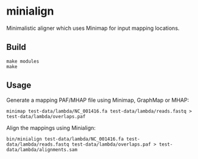 # minialign
Minimalistic aligner which uses Minimap for input mapping locations.

## Build  
```  
make modules  
make  
```  
  
## Usage  
Generate a mapping PAF/MHAP file using Minimap, GraphMap or MHAP:  
```  
minimap test-data/lambda/NC_001416.fa test-data/lambda/reads.fastq > test-data/lambda/overlaps.paf  
```  
  
Align the mappings using Minialign:  
```  
bin/minialign test-data/lambda/NC_001416.fa test-data/lambda/reads.fastq test-data/lambda/overlaps.paf > test-data/lambda/alignments.sam  
```  
